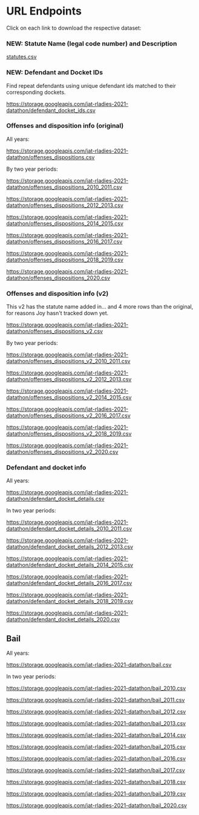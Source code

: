 # URL Endpoints

Click on each link to download the respective dataset:

### **NEW:** Statute Name (legal code number) and Description

[statutes.csv](statutes.csv)

### **NEW:** Defendant and Docket IDs

Find repeat defendants using unique defendant ids matched to their corresponding dockets.

https://storage.googleapis.com/jat-rladies-2021-datathon/defendant_docket_ids.csv

### Offenses and disposition info (original)

All years:

https://storage.googleapis.com/jat-rladies-2021-datathon/offenses_dispositions.csv

By two year periods:

https://storage.googleapis.com/jat-rladies-2021-datathon/offenses_dispositions_2010_2011.csv

https://storage.googleapis.com/jat-rladies-2021-datathon/offenses_dispositions_2012_2013.csv

https://storage.googleapis.com/jat-rladies-2021-datathon/offenses_dispositions_2014_2015.csv

https://storage.googleapis.com/jat-rladies-2021-datathon/offenses_dispositions_2016_2017.csv

https://storage.googleapis.com/jat-rladies-2021-datathon/offenses_dispositions_2018_2019.csv

https://storage.googleapis.com/jat-rladies-2021-datathon/offenses_dispositions_2020.csv

### Offenses and disposition info (v2)

This v2 has the statute name added in... and 4 more rows than the original, for reasons Joy hasn't tracked down yet.

https://storage.googleapis.com/jat-rladies-2021-datathon/offenses_dispositions_v2.csv

By two year periods:

https://storage.googleapis.com/jat-rladies-2021-datathon/offenses_dispositions_v2_2010_2011.csv

https://storage.googleapis.com/jat-rladies-2021-datathon/offenses_dispositions_v2_2012_2013.csv

https://storage.googleapis.com/jat-rladies-2021-datathon/offenses_dispositions_v2_2014_2015.csv

https://storage.googleapis.com/jat-rladies-2021-datathon/offenses_dispositions_v2_2016_2017.csv

https://storage.googleapis.com/jat-rladies-2021-datathon/offenses_dispositions_v2_2018_2019.csv

https://storage.googleapis.com/jat-rladies-2021-datathon/offenses_dispositions_v2_2020.csv


### Defendant and docket info

All years:

https://storage.googleapis.com/jat-rladies-2021-datathon/defendant_docket_details.csv

In two year periods:

https://storage.googleapis.com/jat-rladies-2021-datathon/defendant_docket_details_2010_2011.csv

https://storage.googleapis.com/jat-rladies-2021-datathon/defendant_docket_details_2012_2013.csv

https://storage.googleapis.com/jat-rladies-2021-datathon/defendant_docket_details_2014_2015.csv

https://storage.googleapis.com/jat-rladies-2021-datathon/defendant_docket_details_2016_2017.csv

https://storage.googleapis.com/jat-rladies-2021-datathon/defendant_docket_details_2018_2019.csv

https://storage.googleapis.com/jat-rladies-2021-datathon/defendant_docket_details_2020.csv

## Bail

All years:

https://storage.googleapis.com/jat-rladies-2021-datathon/bail.csv

In two year periods:

https://storage.googleapis.com/jat-rladies-2021-datathon/bail_2010.csv

https://storage.googleapis.com/jat-rladies-2021-datathon/bail_2011.csv

https://storage.googleapis.com/jat-rladies-2021-datathon/bail_2012.csv

https://storage.googleapis.com/jat-rladies-2021-datathon/bail_2013.csv

https://storage.googleapis.com/jat-rladies-2021-datathon/bail_2014.csv

https://storage.googleapis.com/jat-rladies-2021-datathon/bail_2015.csv

https://storage.googleapis.com/jat-rladies-2021-datathon/bail_2016.csv

https://storage.googleapis.com/jat-rladies-2021-datathon/bail_2017.csv

https://storage.googleapis.com/jat-rladies-2021-datathon/bail_2018.csv

https://storage.googleapis.com/jat-rladies-2021-datathon/bail_2019.csv

https://storage.googleapis.com/jat-rladies-2021-datathon/bail_2020.csv
